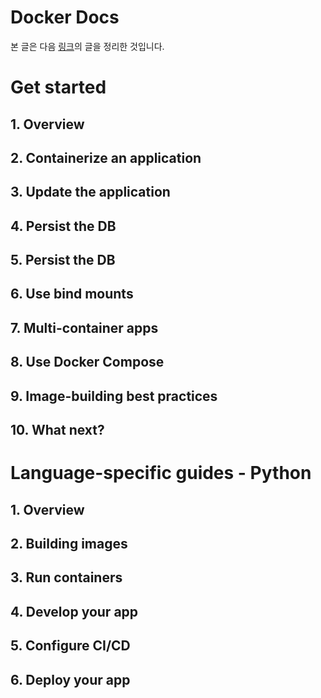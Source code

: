 #  Docker Docs

본 글은 다음 [링크](https://docs.docker.com/)의 글을 정리한 것입니다.


# Get started

## 1. Overview

## 2. Containerize an application

## 3. Update the application

## 4. Persist the DB

## 5. Persist the DB

## 6. Use bind mounts

## 7. Multi-container apps

## 8. Use Docker Compose

## 9. Image-building best practices

## 10. What next?


# Language-specific guides - Python

## 1. Overview

## 2. Building images

## 3. Run containers

## 4. Develop your app

## 5. Configure CI/CD

## 6. Deploy your app